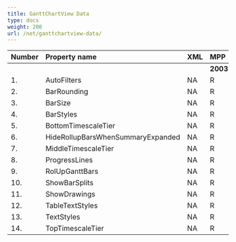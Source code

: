 ```yaml
---
title: GanttChartView Data
type: docs
weight: 200
url: /net/ganttchartview-data/
---
```


|**Number** |**Property name** |**XML** |**MPP** |** |** |** |
| :- | :- | :- | :- | :- | :- | :- |
| | | |**2003** |**2007** |**2010** |**2013** |
|1. |AutoFilters |NA |R |R |R |R |
|2. |BarRounding |NA |R |R|R|R |
|3. |BarSize |NA |R |R |R |R |
|4. |BarStyles |NA |R |R |R |R |
|5. |BottomTimescaleTier |NA |R |R |R |R |
|6. |HideRollupBarsWhenSummaryExpanded |NA |R |R |R |R |
|7. |MiddleTimescaleTier|NA |R |R |R |R |
|8.|ProgressLines|NA|R |R |R |R |
|9.|RolUpGanttBars|NA|R |R |R |R |
|10.|ShowBarSplits|NA|R |R |R |R |
|11.|ShowDrawings|NA|R |R |R |R |
|12.|TableTextStyles|NA|R|R|R|R|
|13.|TextStyles|NA|R|R|R|R|
|14.|TopTimescaleTier|NA|R|R|R|R|

